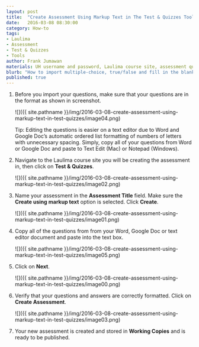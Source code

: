 ```yaml
---
layout: post
title:  "Create Assessment Using Markup Text in The Test & Quizzes Tool"
date:   2016-03-08 08:30:00
category: How-to
tags:
- Laulima
- Assessment
- Test & Quizzes
- Tools
author: Frank Jumawan
materials: UH username and password, Laulima course site, assessment questions in markup text
blurb: "How to import multiple-choice, true/false and fill in the blank questions from Microsoft Word, Google Doc or a text editor to quickly create an assessment in Test & Quizzes Tool."
published: true
---
```


1. Before you import your questions, make sure that your questions are in the format as shown in screenshot.

    ![]({{ site.pathname }}/img/2016-03-08-create-assessment-using-markup-text-in-test-quizzes/image04.png)

    Tip: Editing the questions is easier on a text editor due to Word and Google Doc’s automatic ordered list formatting of numbers of letters with unnecessary spacing. Simply, copy all of your questions from Word or Google Doc and paste to Text Edit (Mac) or Notepad (Windows).

2. Navigate to the Laulima course site you will be creating the assessment in, then click on **Test & Quizzes**.

    ![]({{ site.pathname }}/img/2016-03-08-create-assessment-using-markup-text-in-test-quizzes/image02.png)

3. Name your assessment in the **Assessment Title** field. Make sure the **Create using markup text** option is selected. Click **Create**.

    ![]({{ site.pathname }}/img/2016-03-08-create-assessment-using-markup-text-in-test-quizzes/image01.png)

4. Copy all of the questions from from your Word, Google Doc or text editor document and paste into the text box.

    ![]({{ site.pathname }}/img/2016-03-08-create-assessment-using-markup-text-in-test-quizzes/image05.png)

5. Click on **Next**.

    ![]({{ site.pathname }}/img/2016-03-08-create-assessment-using-markup-text-in-test-quizzes/image00.png)

6. Verify that your questions and answers are correctly formatted. Click on **Create Assessment**.

    ![]({{ site.pathname }}/img/2016-03-08-create-assessment-using-markup-text-in-test-quizzes/image03.png)

7. Your new assessment is created and stored in **Working Copies** and is ready to be published.
